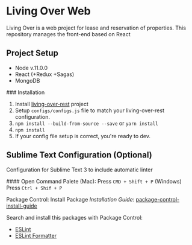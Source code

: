 # Living Over Web


Living Over is a web project for lease and reservation of properties. 
This repository manages the front-end based on React

## Project Setup

- Node v.11.0.0
- React (+Redux +Sagas)
- MongoDB

### Installation  

1. Install [living-over-rest](http://git.allware.cl/living-over/livingover-rest) project
2. Setup `configs/configs.js` file to match your living-over-rest configuration.
3. `npm install --build-from-source --save` or `yarn install`
4. `npm install`
5. If your config file setup is correct, you're ready to dev.


## Sublime Text Configuration (Optional)

Configuration for Sublime Text 3 to include automatic linter

#### Open Command Palete
(Mac): Press `CMD + Shift + P` 
  (Windows) Press `Ctrl + Shif + P`

Package Control: Install Package
  *Installation Guide*: [package-control-install-guide](https://www.granneman.com/webdev/editors/sublime-text/packages/how-to-install-and-use-package-control)

Search and install this packages with Package Control:


  * [ESLint](https://eslint.org/)
  * [ESLint Formatter](https://packagecontrol.io/packages/ESLint-Formatter)

